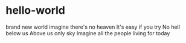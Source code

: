 # hello-world
brand new world
imagine there's no heaven
It's easy if you try
No hell below us
Above us only sky
Imagine all the people living for today
